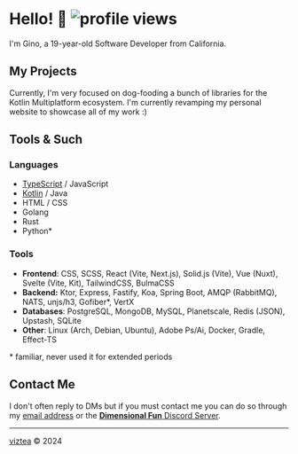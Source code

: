 # Hello!  👋 ![profile views](https://komarev.com/ghpvc/?username=viztea)

I'm Gino, a 19-year-old Software Developer from California.

## My Projects

Currently, I'm very focused on dog-fooding a bunch of libraries for the Kotlin Multiplatform ecosystem. I'm currently revamping my personal website to showcase all of my work :)

## Tools & Such

### Languages

- [TypeScript](https://www.typescriptlang.org) / JavaScript
- [Kotlin](https://kotlinlang.org/) / Java
- HTML / CSS
- Golang
- Rust
- Python*

### Tools

- **Frontend**: CSS, SCSS, React (Vite, Next.js), Solid.js (Vite), Vue (Nuxt), Svelte (Vite, Kit), TailwindCSS, BulmaCSS
- **Backend:** Ktor, Express, Fastify, Koa, Spring Boot, AMQP (RabbitMQ), NATS, unjs/h3, Gofiber*, VertX
- **Databases**: PostgreSQL, MongoDB, MySQL, Planetscale, Redis (JSON), Upstash, SQLite
- **Other**: Linux (Arch, Debian, Ubuntu), Adobe Ps/Ai, Docker, Gradle, Effect-TS

\* familiar, never used it for extended periods

## Contact Me

I don't often reply to DMs but if you must contact me you can do so through my <a href="mailto:hi@vzt.gay">email address</a> or the [**Dimensional Fun** Discord Server](https://discord.gg/8R4d8RydT4).

---

[viztea](https://vzt.gay) &copy; 2024
